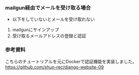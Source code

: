 ### mailgun経由でメールを受け取る場合
- 以下をしていないとメールを受け取れない
1. mailgunにサインアップ
2. 受け取るメールアドレスの登録と認証

### 参考資料
こちらのチュートリアルを元にDockerで認証機能を実装しました。
https://github.com/shun-rec/django-website-09